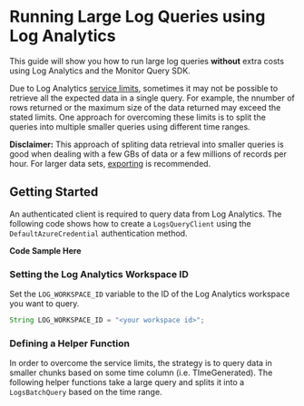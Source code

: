 # Running Large Log Queries using Log Analytics

This guide will show you how to run large log queries **without** extra costs using Log Analytics and the Monitor Query SDK.

Due to Log Analytics [service limits](https://learn.microsoft.com/en-us/azure/azure-monitor/service-limits#la-query-api), sometimes it may
not be possible to retrieve all the expected data in a single query. For example, the nnumber of rows returned or the maximum size of the
data returned may exceed the stated limits. One approach for overcoming these limits is to split the queries into multiple smaller queries
using different time ranges.

**Disclaimer:** This approach of spliting data retrieval into smaller queries is good when dealing with a few GBs of data or a few millions
of records per hour. For larger data sets, 
[exporting](https://learn.microsoft.com/en-us/azure/azure-monitor/logs/logs-data-export?tabs=portal) is recommended.

## Getting Started

An authenticated client is required to query data from Log Analytics. The following code shows how to create a `LogsQueryClient` using the
`DefaultAzureCredential` authentication method.

**Code Sample Here**

### Setting the Log Analytics Workspace ID

Set the `LOG_WORKSPACE_ID` variable to the ID of the Log Analytics workspace you want to query.

```java
String LOG_WORKSPACE_ID = "<your workspace id>";
```

### Defining a Helper Function

In order to overcome the service limits, the strategy is to query data in smaller chunks based on some time column (i.e. TImeGenerated). The
following helper functions take a large query and splits it into a `LogsBatchQuery` based on the time range.

```java
```
